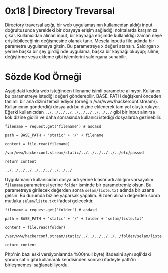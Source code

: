 # **0x18 | Directory Trevarsal**

Directory traversal açığı, bir web uygulamasının kullanıcıdan aldığı input doğrultusunda yereldeki bir dosyaya erişim sağladığı noktalarda karşımıza çıkar. Kullanıcıdan alınan input, bir kaynağa erişimde kullanıldığı zaman neye erişilebileceğinin değişmesine olanak tanır. Mesela inputta file adında bir parametre uygulamaya gitsin. Bu parametreye x değeri atansın. Saldırgan x yerine başka bir şey girdiğinde uygulama, başka bir kaynağı okuyup; silme, değiştirme veya ekleme gibi işlemlerini saldırgana sunabilir. 

# **Sözde Kod Örneği**

Aşağıdaki kodda web isteğinden filename isimli parametre alınıyor. Kullanıcı bu parametreye istediği değeri gönderebilir. BASE_PATH değişkeni önceden tanımlı bir ana dizini temsil ediyor (örneğin /var/www/hackerconf.stream/). Kullanıcının gönderdiği dosya adı bu dizine eklenerek tam yol oluşturuluyor. Eğerki kullanıcıdan `../../../../../../../../../../` gibi bir input alınırsa kök dizine gidilir ve daha sonrasında kullanıcı istediği dosyalarda gezinebilir.

```
filename = request.get('filename') # asdasd

path = BASE_PATH + 'static' + '/' + filename

content = file.read(filename)

/var/www/hackerconf.stream/static/../../../../../../etc/passwd

return content

../../../../../../../../../../
```

Uygulamanın kullanıcıdan dosya adı yerine klasör adı aldığını varsayalım. `filename` parametresi yerine `folder` isminde bir parametremiz olsun. Bu parametreye girilecek değerden sonra `selam/liste.txt` adında bir uzantı gelsin. Bu durumda biz ne yaparsak yapalım. Bizden alınan değerden sonra mutlaka `selam/liste.txt` ifadesi gelecektir. 

```
filename = request.get('folder') # asdasd

path = BASE_PATH + 'static' + '/' + folder + 'selam/liste.txt'

content = file.read(folder)

/var/www/hackerconf.stream/static/../../../../../../folder/selam/liste.txt

return content
```

Php'nin bazı eski versiyonlarında %00(null byte) ifadesini aynı sqli'daki yorum satırı gibi kullanarak kendisinden sonraki ifadeyle path'in birleşmemesi sağlanabiliyordu. 
